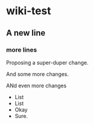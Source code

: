 # wiki-test

## A new line

### more lines
Proposing a super-duper change.

And some more changes.

ANd even more changes

* List
* List
* Okay
* Sure.
